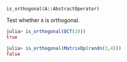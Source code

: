 `is_orthogonal(A::AbstractOperator)`

Test whether `A` is orthogonal.

```julia
julia> is_orthogonal(DCT(10))
true

julia> is_orthogonal(MatrixOp(randn(3,4)))
false

```
